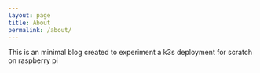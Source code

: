 ```yaml
---
layout: page
title: About
permalink: /about/
---
```


This is an minimal blog created to experiment a k3s deployment for scratch on raspberry pi
